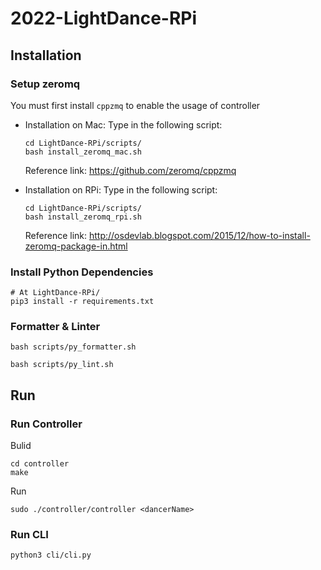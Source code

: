 # 2022-LightDance-RPi

## Installation
### Setup zeromq

You must first install `cppzmq` to enable the usage of controller

-   Installation on Mac:
    Type in the following script:

    ```shell
    cd LightDance-RPi/scripts/
    bash install_zeromq_mac.sh
    ```

    Reference link: https://github.com/zeromq/cppzmq

-   Installation on RPi:
    Type in the following script:

    ```shell
    cd LightDance-RPi/scripts/
    bash install_zeromq_rpi.sh
    ```

    Reference link: http://osdevlab.blogspot.com/2015/12/how-to-install-zeromq-package-in.html

### Install Python Dependencies
```
# At LightDance-RPi/
pip3 install -r requirements.txt
```

### Formatter & Linter
```
bash scripts/py_formatter.sh

bash scripts/py_lint.sh
```

## Run
### Run Controller
Bulid
```
cd controller
make
```

Run
```
sudo ./controller/controller <dancerName>
```

### Run CLI
```
python3 cli/cli.py
```